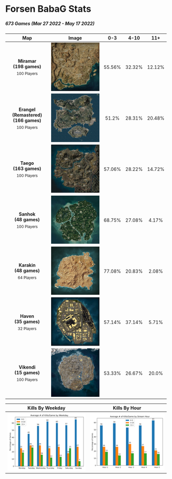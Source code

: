 # Forsen BabaG Stats
##### 673 Games (Mar 27 2022 - May 17 2022)
|Map|Image| 0-3 | 4-10 | 11+ |
| :-: | :-: | :-: | :--: | :-: |
| **Miramar<br>(198 games)**<br><sub>100 Players</sub>| <img src="img/Miramar.webp" width="250"/> | 55.56% | 32.32% | 12.12% |
| **Erangel (Remastered)<br>(166 games)**<br><sub>100 Players</sub>| <img src="img/Erangel.webp" width="250"/> | 51.2% | 28.31% | 20.48% |
| **Taego<br>(163 games)**<br><sub>100 Players</sub>| <img src="img/Taego.webp" width="250"/> | 57.06% | 28.22% | 14.72% |
| **Sanhok<br>(48 games)**<br><sub>100 Players</sub>| <img src="img/Sanhok.webp" width="250"/> | 68.75% | 27.08% | 4.17% |
| **Karakin<br>(48 games)**<br><sub>64 Players</sub>| <img src="img/Karakin.webp" width="250"/> | 77.08% | 20.83% | 2.08% |
| **Haven<br>(35 games)**<br><sub>32 Players</sub>| <img src="img/Haven.webp" width="250"/> | 57.14% | 37.14% | 5.71% |
| **Vikendi<br>(15 games)**<br><sub>100 Players</sub>| <img src="img/Vikendi.webp" width="250"/> | 53.33% | 26.67% | 20.0% |

|Kills By Weekday|Kills By Hour|
| :-: | :-: |
| <img src="data/killsPerWeekday.png" width="325"/> | <img src="data/killsPerHour.png" width="325"/> |
